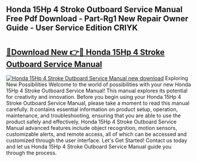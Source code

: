 ## Honda 15Hp 4 Stroke Outboard Service Manual Free Pdf Download - Part-Rg1 New Repair Owner Guide - User Service Edition CRlYK

# <h2><a href="http://bc70899.oget.top/?id=Honda+15Hp+4+Stroke+Outboard+Service+Manual">🔗Download New 👉🔴 Honda 15Hp 4 Stroke Outboard Service Manual</a></h2>

[![Honda 15Hp 4 Stroke Outboard Service Manual new download](https://i.imgur.com/5g1atiW.png)](http://bc70899.oget.top/?id=Honda+15Hp+4+Stroke+Outboard+Service+Manual)
Exploring New Possibilities Welcome to the world of possibilities with your new Honda 15Hp 4 Stroke Outboard Service Manual! This manual explores its potential for creativity and innovation. Before you begin using your Honda 15Hp 4 Stroke Outboard Service Manual, please take a moment to read this manual carefully. It contains essential information on product setup, operation, maintenance, and troubleshooting, ensuring that you are able to use the product safely and effectively. Honda 15Hp 4 Stroke Outboard Service Manual advanced features include object recognition, motion sensors, customizable alerts, and remote access, all of which can be accessed and customized through the user interface. Let's Get Started! Contact us today and let us Honda 15Hp 4 Stroke Outboard Service Manual guide you through the process.
